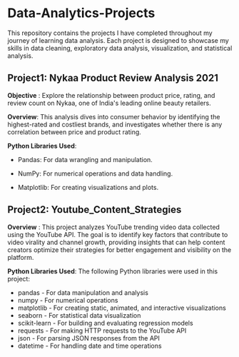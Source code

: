 # Data-Analytics-Projects
This repository contains the projects I have completed throughout my journey of learning data analysis. Each project is designed to showcase my skills in data cleaning, exploratory data analysis, visualization, and statistical analysis.
## Project1: Nykaa Product Review Analysis 2021
**Objective** : Explore the relationship between product price, rating, and review count on Nykaa, one of India's leading online beauty retailers.

**Overview**: This analysis dives into consumer behavior by identifying the highest-rated and costliest brands, and investigates whether there is any correlation between price and product rating.

**Python Libraries Used**:
* Pandas: For data wrangling and manipulation.

* NumPy: For numerical operations and data handling.

* Matplotlib: For creating visualizations and plots.


## Project2: Youtube_Content_Strategies
**Overview** : This project analyzes YouTube trending video data collected using the YouTube API. The goal is to identify key factors that contribute to video virality and channel growth, providing insights that can help content creators optimize their strategies for better engagement and visibility on the platform.

**Python Libraries Used**:
The following Python libraries were used in this project:

* pandas - For data manipulation and analysis
* numpy - For numerical operations
* matplotlib - For creating static, animated, and interactive visualizations
* seaborn - For statistical data visualization
* scikit-learn - For building and evaluating regression models
* requests - For making HTTP requests to the YouTube API
* json - For parsing JSON responses from the API
* datetime - For handling date and time operations
